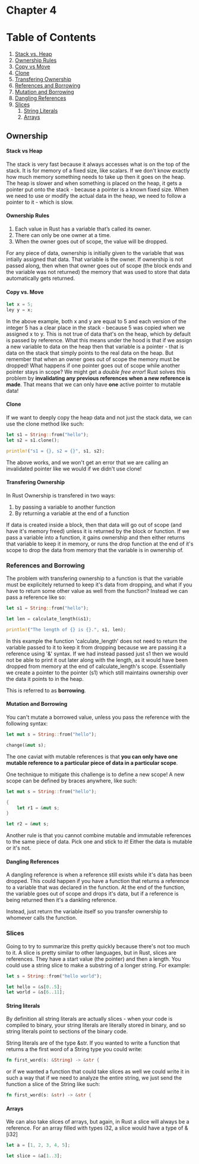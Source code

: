 # Chapter 4

# Table of Contents
1. [Stack vs. Heap](#stack-vs-heap)
2. [Ownership Rules](#ownership-rules)
3. [Copy vs Move](#copy-vs-move)
4. [Clone](#clone)
5. [Transfering Ownership](#transfering-ownership)
6. [References and Borrowing](#references-and-borrowing)
7. [Mutation and Borrowing](#mutation-and-borrowing)
8. [Dangling References](#dangling-references)
9. [Slices](#slices)
    1. [String Literals](#string-literals)
    2. [Arrays](#arrays)

## Ownership
#### Stack vs Heap 

The stack is very fast because it always accesses what is on the top of the
stack.  It is for memory of a fixed size, like scalars.  If we don't know
exactly how much memory something needs to take up then it goes on the heap.
The heap is slower and when something is placed on the heap, it gets a pointer
put onto the stack - because a pointer is a known fixed size.  When we need to
use or modify the actual data in the heap, we need to follow a pointer to it -
which is slow.  

#### Ownership Rules

1. Each value in Rust has a variable that’s called its owner.
2. There can only be one owner at a time.
3. When the owner goes out of scope, the value will be dropped.

For any piece of data, ownership is initially given to the variable that was
intially assigned that data.  That variable is the owner.  If ownership is not passed
along, then when that owner goes out of scope (the block ends and the variable
was not returned) the memory that was used to store that data automatically gets
returned.

#### Copy vs. Move

```Rust
let x = 5;
ley y = x;
```

In the above example, both x and y are equal to 5 and each version of the
integer 5 has a clear place in the stack - because 5 was copied when we assigned
x to y.  This is not true of data that's on the heap, which by default is passed
by reference.  What this means under the hood is that if we assign a new
variable to data on the heap then that variable is a pointer - that is data on
the stack that simply points to the real data on the heap. But remember that
when an owner goes out of scope the memory must be dropped!  What happens if one
pointer goes out of scope while another pointer stays in scope?  We might get a
_double free error_!  Rust solves this problem by **invalidating any previous
references when a new reference is made**.  That means that we can only have
**one** active pointer to mutable data!

#### Clone

If we want to deeply copy the heap data and not just the stack data, we can use
the clone method like such:

```Rust
let s1 = String::from("hello");
let s2 = s1.clone();

println!("s1 = {}, s2 = {}", s1, s2);
```

The above works, and we won't get an error that we are calling an invalidated
pointer like we would if we didn't use clone!

#### Transfering Ownership

In Rust Ownership is transfered in two ways:
1. by passing a variable to another function
2. By returning a variable at the end of a function

If data is created inside a block, then that data will go out of scope (and have
it's memory freed) unless it is returned by the block or function.  If we pass a
variable into a function, it gains ownership and then either returns that
variable to keep it in memory, or runs the drop function at the end of it's
scope to drop the data from memory that the variable is in ownership of.

### References and Borrowing

The problem with transfering ownership to a function is that the variable must
be explicitely returned to keep it's data from dropping, and what if you have to
return some other value as well from the function?  Instead we can pass a
reference like so:

```Rust
let s1 = String::from("hello");

let len = calculate_length(&s1);

println!("The length of {} is {}.", s1, len);
```

In this example the function 'calculate_length' does not need to return the
variable passed to it to keep it from dropping because we are passing it a
reference using '&' syntax.  If we had instead passed just s1 then we would not
be able to print it out later along with the length, as it would have been
dropped from memory at the end of calculate_length's scope. Essentially we
create a pointer to the pointer (s1) which still maintains ownership over the
data it points to in the heap.

This is referred to as **borrowing**.

#### Mutation and Borrowing

You can't mutate a borrowed value, unless you pass the reference with the
following syntax:

```Rust
let mut s = String::from("hello");

change(&mut s);
```

The one caviat with mutable references is that **you can only have one mutable
reference to a particular piece of data in a particular scope**.  

One technique to mitigate this challenge is to define a new scope!  A new scope
can be defined by braces anywhere, like such:

```Rust
let mut s = String::from("hello");

{
    let r1 = &mut s;
}

let r2 = &mut s;
```

Another rule is that you cannot combine mutable and immutable references to the
same piece of data.  Pick one and stick to it!  Either the data is mutable or
it's not.

#### Dangling References

A dangling reference is when a reference still exists while it's data has been
dropped.  This could happen if you have a function that returns a reference to a
variable that was declared in the function.  At the end of the function, the
variable goes out of scope and drops it's data, but if a reference is being
returned then it's a dankling reference.  

Instead, just return the variable itself so you transfer ownership to whomever
calls the function.

### Slices

Going to try to summarize this pretty quickly because there's not too much to
it.  A slice is pretty similar to other languages, but in Rust, slices are
references.  They have a start value (the pointer) and then a length.  You could
use a string slice to make a substring of a longer string.  For example:

```Rust
let s = String::from("hello world");

let hello = &s[0..5];
let world = &s[6..11];
```

#### String literals

By definition all string literals are actually slices - when your code is
compiled to binary, your string literals are literally stored in binary, and so
string literals point to sections of the binary code.

String literals are of the type &str.  If you wanted to write a function that
returns a the first word of a String type you could write:

```Rust
fn first_word(s: &String) -> &str {
```

or if we wanted a function that could take slices as well we could write it in
such a way that if we need to analyze the entire string, we just send the
function a slice of the String like such:

```Rust
fn first_word(s: &str) -> &str {
```

#### Arrays

We can also take slices of arrays, but again, in Rust a slice will always be a
reference.  For an array filled with types i32, a slice would have a type of
&[i32]

```Rust
let a = [1, 2, 3, 4, 5];

let slice = &a[1..3];
```
